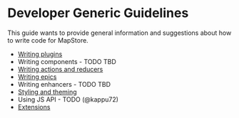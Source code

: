 # Developer Generic Guidelines

This guide wants to provide general information and suggestions about how to write code for MapStore.

 * [Writing plugins](../plugins-howto)
 * Writing components - TODO TBD
 * [Writing actions and reducers](../writing-actions-reducers)
 * [Writing epics](../writing-epics)
 * Writing enhancers - TODO TBD
 * [Styling and theming](../customize-theme)
 * Using JS API - TODO (@kappu72)
 * [Extensions](../extensions)
